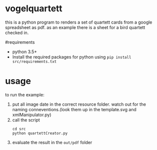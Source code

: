 # vogelquartett
this is a python program to  renders a set of quartett cards from a google spreadsheet as pdf.
as an example there is a sheet for a bird quartett checked in.

#requirements
- python 3.5+
- Install the required packages for python using
`pip install src/requirements.txt`

# usage
to run the example:
1. put all image date in the correct resource folder. watch out for the naming conneventions.(look them up in the template.svg and xmlManipulator.py)
2. call the script 
    ```console
    cd src
    python quartettCreator.py
    ```
3. evaluate the result in the `out/pdf` folder
